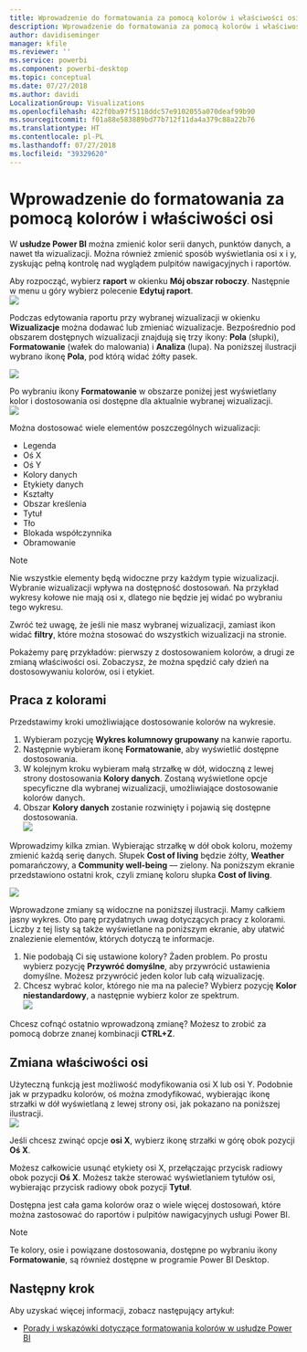 ```yaml
---
title: Wprowadzenie do formatowania za pomocą kolorów i właściwości osi
description: Wprowadzenie do formatowania za pomocą kolorów i właściwości osi
author: davidiseminger
manager: kfile
ms.reviewer: ''
ms.service: powerbi
ms.component: powerbi-desktop
ms.topic: conceptual
ms.date: 07/27/2018
ms.author: davidi
LocalizationGroup: Visualizations
ms.openlocfilehash: 422f0ba97f5118ddc57e9102055a070deaf99b90
ms.sourcegitcommit: f01a88e583889bd77b712f11da4a379c88a22b76
ms.translationtype: HT
ms.contentlocale: pl-PL
ms.lasthandoff: 07/27/2018
ms.locfileid: "39329620"
---
```

# <a name="getting-started-with-color-formatting-and-axis-properties"></a>Wprowadzenie do formatowania za pomocą kolorów i właściwości osi
W **usłudze Power BI** można zmienić kolor serii danych, punktów danych, a nawet tła wizualizacji. Można również zmienić sposób wyświetlania osi x i y, zyskując pełną kontrolę nad wyglądem pulpitów nawigacyjnych i raportów.

Aby rozpocząć, wybierz **raport** w okienku **Mój obszar roboczy**. Następnie w menu u góry wybierz polecenie **Edytuj raport**.  
![](media/service-getting-started-with-color-formatting-and-axis-properties/gettingstartedcolor_1a.png)

Podczas edytowania raportu przy wybranej wizualizacji w okienku **Wizualizacje** można dodawać lub zmieniać wizualizacje. Bezpośrednio pod obszarem dostępnych wizualizacji znajdują się trzy ikony: **Pola** (słupki), **Formatowanie** (wałek do malowania) i **Analiza** (lupa). Na poniższej ilustracji wybrano ikonę **Pola**, pod którą widać żółty pasek.

![](media/service-getting-started-with-color-formatting-and-axis-properties/gettingstartedcolor_2a.png)

Po wybraniu ikony **Formatowanie** w obszarze poniżej jest wyświetlany kolor i dostosowania osi dostępne dla aktualnie wybranej wizualizacji.  
![](media/service-getting-started-with-color-formatting-and-axis-properties/gettingstartedcolor_3a.png)

Można dostosować wiele elementów poszczególnych wizualizacji:

* Legenda
* Oś X
* Oś Y
* Kolory danych
* Etykiety danych
* Kształty
* Obszar kreślenia
* Tytuł
* Tło
* Blokada współczynnika
* Obramowanie

> [!NOTE]
>  
> Nie wszystkie elementy będą widoczne przy każdym typie wizualizacji. Wybranie wizualizacji wpływa na dostępność dostosowań. Na przykład wykresy kołowe nie mają osi x, dlatego nie będzie jej widać po wybraniu tego wykresu.
> 
> 

Zwróć też uwagę, że jeśli nie masz wybranej wizualizacji, zamiast ikon widać **filtry**, które można stosować do wszystkich wizualizacji na stronie.

Pokażemy parę przykładów: pierwszy z dostosowaniem kolorów, a drugi ze zmianą właściwości osi. Zobaczysz, że można spędzić cały dzień na dostosowywaniu kolorów, osi i etykiet.

## <a name="working-with-colors"></a>Praca z kolorami
Przedstawimy kroki umożliwiające dostosowanie kolorów na wykresie.

1. Wybieram pozycję **Wykres kolumnowy grupowany** na kanwie raportu.
2. Następnie wybieram ikonę **Formatowanie**, aby wyświetlić dostępne dostosowania.
3. W kolejnym kroku wybieram małą strzałkę w dół, widoczną z lewej strony dostosowania **Kolory danych**. Zostaną wyświetlone opcje specyficzne dla wybranej wizualizacji, umożliwiające dostosowanie kolorów danych.
4. Obszar **Kolory danych** zostanie rozwinięty i pojawią się dostępne dostosowania.  
   ![](media/service-getting-started-with-color-formatting-and-axis-properties/gettingstartedcolor_4a.png)

Wprowadzimy kilka zmian. Wybierając strzałkę w dół obok koloru, możemy zmienić każdą serię danych. Słupek **Cost of living** będzie żółty, **Weather** pomarańczowy, a **Community well-being** — zielony. Na poniższym ekranie przedstawiono ostatni krok, czyli zmianę koloru słupka **Cost of living**.  

![](media/service-getting-started-with-color-formatting-and-axis-properties/gettingstartedcolor_5a.png)

Wprowadzone zmiany są widoczne na poniższej ilustracji. Mamy całkiem jasny wykres. Oto parę przydatnych uwag dotyczących pracy z kolorami. Liczby z tej listy są także wyświetlane na poniższym ekranie, aby ułatwić znalezienie elementów, których dotyczą te informacje.

1. Nie podobają Ci się ustawione kolory? Żaden problem. Po prostu wybierz pozycję **Przywróć domyślne**, aby przywrócić ustawienia domyślne. Możesz przywrócić jeden kolor lub całą wizualizację.
2. Chcesz wybrać kolor, którego nie ma na palecie? Wybierz pozycję **Kolor niestandardowy**, a następnie wybierz kolor ze spektrum.  
   ![](media/service-getting-started-with-color-formatting-and-axis-properties/gettingstartedcolor_6a.png)

Chcesz cofnąć ostatnio wprowadzoną zmianę? Możesz to zrobić za pomocą dobrze znanej kombinacji **CTRL+Z**.

## <a name="changing-axis-properties"></a>Zmiana właściwości osi
Użyteczną funkcją jest możliwość modyfikowania osi X lub osi Y. Podobnie jak w przypadku kolorów, oś można zmodyfikować, wybierając ikonę strzałki w dół wyświetlaną z lewej strony osi, jak pokazano na poniższej ilustracji.  
![](media/service-getting-started-with-color-formatting-and-axis-properties/gettingstartedcolor_7a.png)

Jeśli chcesz zwinąć opcje **osi X**, wybierz ikonę strzałki w górę obok pozycji **Oś X**.

Możesz całkowicie usunąć etykiety osi X, przełączając przycisk radiowy obok pozycji **Oś X**. Możesz także sterować wyświetlaniem tytułów osi, wybierając przycisk radiowy obok pozycji **Tytuł**.  

Dostępna jest cała gama kolorów oraz o wiele więcej dostosowań, które można zastosować do raportów i pulpitów nawigacyjnych usługi Power BI.

> [!NOTE]
>  
> Te kolory, osie i powiązane dostosowania, dostępne po wybraniu ikony **Formatowanie**, są również dostępne w programie Power BI Desktop.
> 
> 

## <a name="next-step"></a>Następny krok
Aby uzyskać więcej informacji, zobacz następujący artykuł:  

* [Porady i wskazówki dotyczące formatowania kolorów w usłudze Power BI](service-tips-and-tricks-for-color-formatting.md)  

